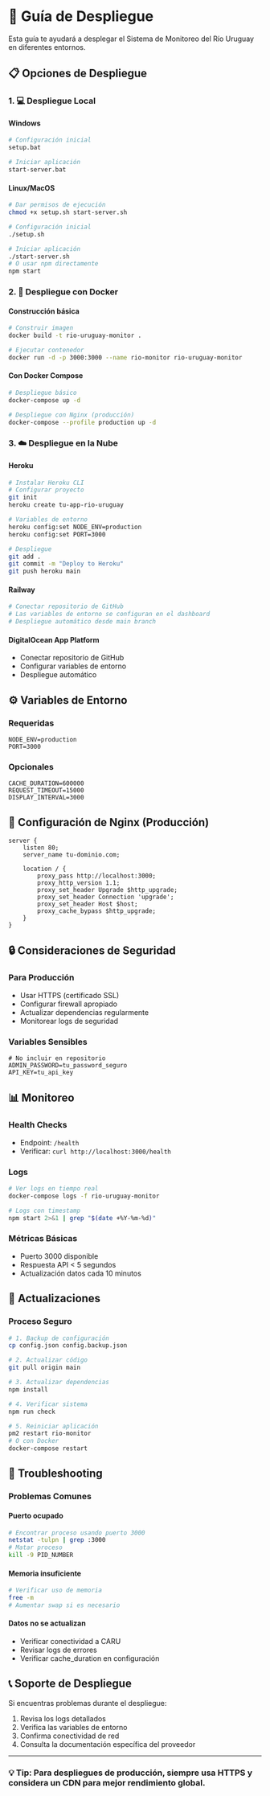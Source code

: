 # 🚀 Guía de Despliegue

Esta guía te ayudará a desplegar el Sistema de Monitoreo del Río Uruguay en diferentes entornos.

## 📋 Opciones de Despliegue

### 1. 💻 Despliegue Local

#### Windows
```bash
# Configuración inicial
setup.bat

# Iniciar aplicación
start-server.bat
```

#### Linux/MacOS
```bash
# Dar permisos de ejecución
chmod +x setup.sh start-server.sh

# Configuración inicial
./setup.sh

# Iniciar aplicación
./start-server.sh
# O usar npm directamente
npm start
```

### 2. 🐳 Despliegue con Docker

#### Construcción básica
```bash
# Construir imagen
docker build -t rio-uruguay-monitor .

# Ejecutar contenedor
docker run -d -p 3000:3000 --name rio-monitor rio-uruguay-monitor
```

#### Con Docker Compose
```bash
# Despliegue básico
docker-compose up -d

# Despliegue con Nginx (producción)
docker-compose --profile production up -d
```

### 3. ☁️ Despliegue en la Nube

#### Heroku
```bash
# Instalar Heroku CLI
# Configurar proyecto
git init
heroku create tu-app-rio-uruguay

# Variables de entorno
heroku config:set NODE_ENV=production
heroku config:set PORT=3000

# Despliegue
git add .
git commit -m "Deploy to Heroku"
git push heroku main
```

#### Railway
```bash
# Conectar repositorio de GitHub
# Las variables de entorno se configuran en el dashboard
# Despliegue automático desde main branch
```

#### DigitalOcean App Platform
- Conectar repositorio de GitHub
- Configurar variables de entorno
- Despliegue automático

## ⚙️ Variables de Entorno

### Requeridas
```env
NODE_ENV=production
PORT=3000
```

### Opcionales
```env
CACHE_DURATION=600000
REQUEST_TIMEOUT=15000
DISPLAY_INTERVAL=3000
```

## 🔧 Configuración de Nginx (Producción)

```nginx
server {
    listen 80;
    server_name tu-dominio.com;

    location / {
        proxy_pass http://localhost:3000;
        proxy_http_version 1.1;
        proxy_set_header Upgrade $http_upgrade;
        proxy_set_header Connection 'upgrade';
        proxy_set_header Host $host;
        proxy_cache_bypass $http_upgrade;
    }
}
```

## 🔒 Consideraciones de Seguridad

### Para Producción
- Usar HTTPS (certificado SSL)
- Configurar firewall apropiado
- Actualizar dependencias regularmente
- Monitorear logs de seguridad

### Variables Sensibles
```env
# No incluir en repositorio
ADMIN_PASSWORD=tu_password_seguro
API_KEY=tu_api_key
```

## 📊 Monitoreo

### Health Checks
- Endpoint: `/health`
- Verificar: `curl http://localhost:3000/health`

### Logs
```bash
# Ver logs en tiempo real
docker-compose logs -f rio-uruguay-monitor

# Logs con timestamp
npm start 2>&1 | grep "$(date +%Y-%m-%d)"
```

### Métricas Básicas
- Puerto 3000 disponible
- Respuesta API < 5 segundos
- Actualización datos cada 10 minutos

## 🔄 Actualizaciones

### Proceso Seguro
```bash
# 1. Backup de configuración
cp config.json config.backup.json

# 2. Actualizar código
git pull origin main

# 3. Actualizar dependencias
npm install

# 4. Verificar sistema
npm run check

# 5. Reiniciar aplicación
pm2 restart rio-monitor
# O con Docker
docker-compose restart
```

## 🚨 Troubleshooting

### Problemas Comunes

#### Puerto ocupado
```bash
# Encontrar proceso usando puerto 3000
netstat -tulpn | grep :3000
# Matar proceso
kill -9 PID_NUMBER
```

#### Memoria insuficiente
```bash
# Verificar uso de memoria
free -m
# Aumentar swap si es necesario
```

#### Datos no se actualizan
- Verificar conectividad a CARU
- Revisar logs de errores
- Verificar cache_duration en configuración

## 📞 Soporte de Despliegue

Si encuentras problemas durante el despliegue:
1. Revisa los logs detallados
2. Verifica las variables de entorno
3. Confirma conectividad de red
4. Consulta la documentación específica del proveedor

---

### 💡 Tip: Para despliegues de producción, siempre usa HTTPS y considera un CDN para mejor rendimiento global.